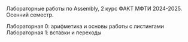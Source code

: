 Лабораторные работы по Assembly, 2 курс ФАКТ МФТИ 2024-2025.
Осенний семестр.

Лабораторная 0: арифметика и основы работы с листингами
Лабораторная 1: вставки и переходы
